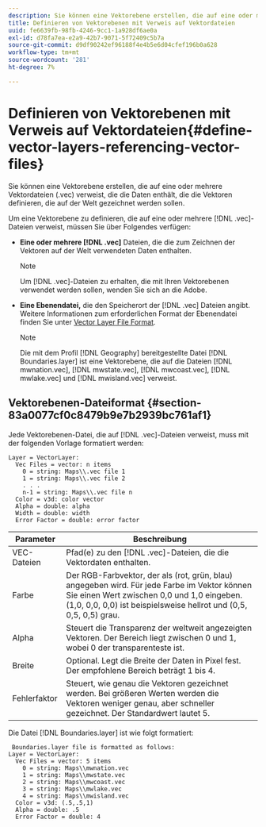 ```yaml
---
description: Sie können eine Vektorebene erstellen, die auf eine oder mehrere Vektordateien (.vec) verweist, die die Daten enthält, die die Vektoren definieren, die auf der Welt gezeichnet werden sollen.
title: Definieren von Vektorebenen mit Verweis auf Vektordateien
uuid: fe6639fb-98fb-4246-9cc1-1a928df6ae0a
exl-id: d78fa7ea-e2a9-42b7-9071-5f72409c5b7a
source-git-commit: d9df90242ef96188f4e4b5e6d04cfef196b0a628
workflow-type: tm+mt
source-wordcount: '281'
ht-degree: 7%

---
```


# Definieren von Vektorebenen mit Verweis auf Vektordateien{#define-vector-layers-referencing-vector-files}

Sie können eine Vektorebene erstellen, die auf eine oder mehrere Vektordateien (.vec) verweist, die die Daten enthält, die die Vektoren definieren, die auf der Welt gezeichnet werden sollen.

Um eine Vektorebene zu definieren, die auf eine oder mehrere [!DNL .vec]-Dateien verweist, müssen Sie über Folgendes verfügen:

* **Eine oder mehrere  [!DNL .vec]** Dateien, die die zum Zeichnen der Vektoren auf der Welt verwendeten Daten enthalten.

   >[!NOTE]
   >
   >Um [!DNL .vec]-Dateien zu erhalten, die mit Ihren Vektorebenen verwendet werden sollen, wenden Sie sich an die Adobe.

* **Eine Ebenendatei,** die den Speicherort der  [!DNL .vec] Dateien angibt. Weitere Informationen zum erforderlichen Format der Ebenendatei finden Sie unter [Vector Layer File Format](../../../../home/c-get-started/c-im-layers/c-vctr-layers/c-ref-vctr-files.md#section-83a0077cf0c8479b9e7b2939bc761af1).

   >[!NOTE]
   >
   >Die mit dem Profil [!DNL Geography] bereitgestellte Datei [!DNL Boundaries.layer] ist eine Vektorebene, die auf die Dateien [!DNL mwnation.vec], [!DNL mwstate.vec], [!DNL mwcoast.vec], [!DNL mwlake.vec] und [!DNL mwisland.vec] verweist.

## Vektorebenen-Dateiformat {#section-83a0077cf0c8479b9e7b2939bc761af1}

Jede Vektorebenen-Datei, die auf [!DNL .vec]-Dateien verweist, muss mit der folgenden Vorlage formatiert werden:

```
Layer = VectorLayer:
  Vec Files = vector: n items
    0 = string: Maps\\.vec file 1
    1 = string: Maps\\.vec file 2
    . . .
    n-1 = string: Maps\\.vec file n
  Color = v3d: color vector
  Alpha = double: alpha
  Width = double: width
  Error Factor = double: error factor
```

| Parameter | Beschreibung |
|---|---|
| VEC-Dateien | Pfad(e) zu den [!DNL .vec]-Dateien, die die Vektordaten enthalten. |
| Farbe | Der RGB-Farbvektor, der als (rot, grün, blau) angegeben wird. Für jede Farbe im Vektor können Sie einen Wert zwischen 0,0 und 1,0 eingeben. (1,0, 0,0, 0,0) ist beispielsweise hellrot und (0,5, 0,5, 0,5) grau. |
| Alpha | Steuert die Transparenz der weltweit angezeigten Vektoren. Der Bereich liegt zwischen 0 und 1, wobei 0 der transparenteste ist. |
| Breite | Optional. Legt die Breite der Daten in Pixel fest. Der empfohlene Bereich beträgt 1 bis 4. |
| Fehlerfaktor | Steuert, wie genau die Vektoren gezeichnet werden. Bei größeren Werten werden die Vektoren weniger genau, aber schneller gezeichnet. Der Standardwert lautet 5. |

Die Datei [!DNL Boundaries.layer] ist wie folgt formatiert:

```
 Boundaries.layer file is formatted as follows:
Layer = VectorLayer:
  Vec Files = vector: 5 items
    0 = string: Maps\\mwnation.vec
    1 = string: Maps\\mwstate.vec
    2 = string: Maps\\mwcoast.vec
    3 = string: Maps\\mwlake.vec
    4 = string: Maps\\mwisland.vec
  Color = v3d: (.5,.5,1)
  Alpha = double: .5
  Error Factor = double: 4
```

